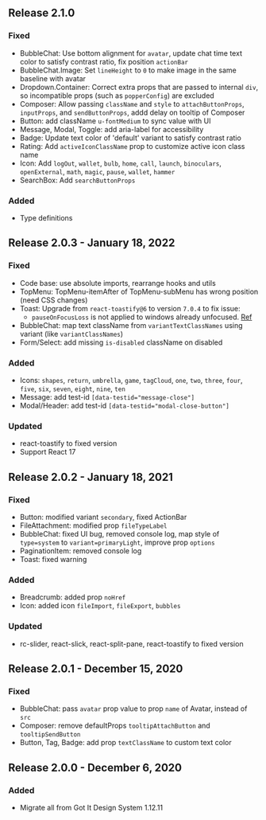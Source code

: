 ## Release 2.1.0

### Fixed
* BubbleChat: Use bottom alignment for `avatar`, update chat time text color to satisfy contrast ratio, fix position `actionBar`
* BubbleChat.Image: Set `lineHeight` to `0` to make image in the same baseline with avatar
* Dropdown.Container: Correct extra props that are passed to internal `div`, so incompatible props (such as `popperConfig`) are excluded
* Composer: Allow passing `className` and `style` to `attachButtonProps`, `inputProps`, and `sendButtonProps`, addd delay on tooltip of Composer
* Button: add className `u-fontMedium` to sync value with UI
* Message, Modal, Toggle: add aria-label for accessibility
* Badge: Update text color of 'default' variant to satisfy contrast ratio
* Rating: Add `activeIconClassName` prop to customize active icon class name
* Icon: Add `logOut`, `wallet`, `bulb`, `home`, `call`, `launch`, `binoculars`, `openExternal`, `math`, `magic`, `pause`, `wallet`, `hammer`
* SearchBox: Add `searchButtonProps`

### Added
* Type definitions


## Release 2.0.3 - January 18, 2022

### Fixed

-   Code base: use absolute imports, rearrange hooks and utils
-   TopMenu: TopMenu-itemAfter of TopMenu-subMenu has wrong position (need CSS changes)
-   Toast: Upgrade from `react-toastify@6` to version `7.0.4` to fix issue:
    -   `pauseOnFocusLoss` is not applied to windows already unfocused. [Ref](https://github.com/fkhadra/react-toastify/issues/541)
-   BubbleChat: map text className from `variantTextClassNames` using variant (like `variantClassNames`)
-   Form/Select: add missing `is-disabled` className on disabled

### Added

-   Icons: `shapes`, `return`, `umbrella`, `game`, `tagCloud`, `one`, `two`, `three`, `four`, `five`, `six`, `seven`, `eight`, `nine`, `ten`
-   Message: add test-id `[data-testid="message-close"]`
-   Modal/Header: add test-id `[data-testid="modal-close-button"]`

### Updated

-   react-toastify to fixed version
-   Support React 17

## Release 2.0.2 - January 18, 2021

### Fixed

-   Button: modified variant `secondary`, fixed ActionBar
-   FileAttachment: modified prop `fileTypeLabel`
-   BubbleChat: fixed UI bug, removed console log, map style of `type=system` to `variant=primaryLight`, improve prop `options`
-   PaginationItem: removed console log
-   Toast: fixed warning

### Added

-   Breadcrumb: added prop `noHref`
-   Icon: added icon `fileImport`, `fileExport`, `bubbles`

### Updated

-   rc-slider, react-slick, react-split-pane, react-toastify to fixed version

## Release 2.0.1 - December 15, 2020

### Fixed

-   BubbleChat: pass `avatar` prop value to prop `name` of Avatar, instead of `src`
-   Composer: remove defaultProps `tooltipAttachButton` and `tooltipSendButton`
-   Button, Tag, Badge: add prop `textClassName` to custom text color

## Release 2.0.0 - December 6, 2020

### Added

-   Migrate all from Got It Design System 1.12.11
